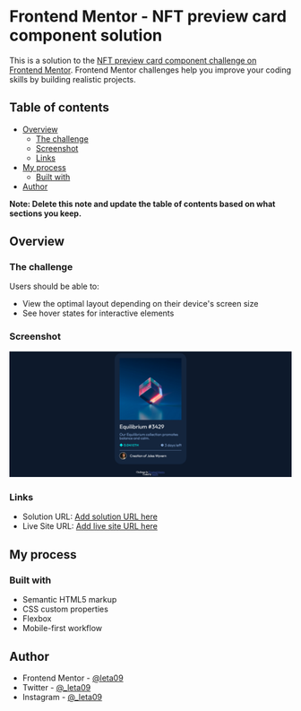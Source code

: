 # Frontend Mentor - NFT preview card component solution

This is a solution to the [NFT preview card component challenge on Frontend Mentor](https://www.frontendmentor.io/challenges/nft-preview-card-component-SbdUL_w0U). Frontend Mentor challenges help you improve your coding skills by building realistic projects. 

## Table of contents

- [Overview](#overview)
  - [The challenge](#the-challenge)
  - [Screenshot](#screenshot)
  - [Links](#links)
- [My process](#my-process)
  - [Built with](#built-with)
- [Author](#author)


**Note: Delete this note and update the table of contents based on what sections you keep.**

## Overview

### The challenge

Users should be able to:

- View the optimal layout depending on their device's screen size
- See hover states for interactive elements

### Screenshot

![](./images/screenshot.png)


### Links

- Solution URL: [Add solution URL here](https://github.com/leta09/nft-preview-card-component-main)
- Live Site URL: [Add live site URL here](https://leta09.github.io/nft-preview-card-component-main/)

## My process

### Built with

- Semantic HTML5 markup
- CSS custom properties
- Flexbox
- Mobile-first workflow


## Author

- Frontend Mentor - [@leta09](https://www.frontendmentor.io/profile/leta09)
- Twitter - [@_leta09](www.x.com/_leta09)
- Instagram - [@_leta09](www.instagram.com/_leta09)



